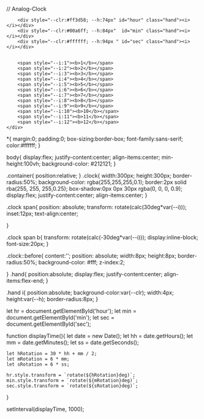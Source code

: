 // Analog-Clock

<!DOCTYPE html>
<html lang="en">
<head>
    <meta charset="UTF-8">
    <meta name="viewport" content="width=device-width, initial-scale=1.0">
    <link rel="stylesheet" href="clock.css">
    <title>Analog Clock</title>
</head>
<body>
   <div class="container">
    <div class="clock">
        
        <div style="--clr:#ff3d58; --h:74px" id="hour" class="hand"><i></i></div>
        <div style="--clr:#00a6ff; --h:84px"  id="min" class="hand"><i></i></div>
        <div style="--clr:#ffffff; --h:94px " id="sec" class="hand"><i></i></div>


        <span style="--i:1"><b>1</b></span>
        <span style="--i:2"><b>2</b></span>
        <span style="--i:3"><b>3</b></span>
        <span style="--i:4"><b>4</b></span>
        <span style="--i:5"><b>5</b></span>
        <span style="--i:6"><b>6</b></span>
        <span style="--i:7"><b>7</b></span>
        <span style="--i:8"><b>8</b></span>
        <span style="--i:9"><b>9</b></span>
        <span style="--i:10"><b>10</b></span>
        <span style="--i:11"><b>11</b></span>
        <span style="--i:12"><b>12</b></span>
    </div>
   </div>
   <script src="clock.js"></script>
    
</body>
</html>
*{
    margin:0;
    padding:0;
    box-sizing:border-box;
    font-family:sans-serif;
    color:#ffffff;
}

body{
    display:flex;
    justify-content:center;
    align-items:center;
    min-height:100vh;
    background-color: #212121;
}

.container{
    position:relative;
}
.clock{
    width:300px;
    height:300px;
    border-radius:50%;
    background-color: rgba(255,255,255,0.1);
    border:2px solid rba(255, 255, 255,0.25);
    box-shadow:0px 0px 30px rgba(0, 0, 0, 0.9);
    display:flex;
    justify-content:center;
    align-items:center;
}

.clock span{
    position: absolute;
    transform: rotate(calc(30deg*var(--i)));
    inset:12px;
    text-align:center;

}


.clock span b{
    transform: rotate(calc(-30deg*var(--i)));
    display:inline-block;
    font-size:20px;
}

.clock::before{
    content:'';
    position: absolute;
    width:8px;
    height:8px;
    border-radius:50%;
    background-color: #fff;
    z-index:2;

}
.hand{
    position:absolute;
    display:flex;
    justify-content:center;
    align-items:flex-end;
}

.hand i{
    position:absolute;
    background-color:var(--clr);
    width:4px;
    height:var(--h);
    border-radius:8px;
}


let hr = document.getElementById('hour');
let min = document.getElementById('min');
let sec = document.getElementById('sec');

function displayTime(){
    let date = new Date();
    let hh = date.getHours();
    let mm = date.getMinutes();
    let ss = date.getSeconds();

    let hRotation = 30 * hh + mm / 2;
    let mRotation = 6 * mm;
    let sRotation = 6 * ss;

    hr.style.transform = `rotate(${hRotation}deg)`;
    min.style.transform = `rotate(${mRotation}deg)`;
    sec.style.transform = `rotate(${sRotation}deg)`;
}

setInterval(displayTime, 1000);
